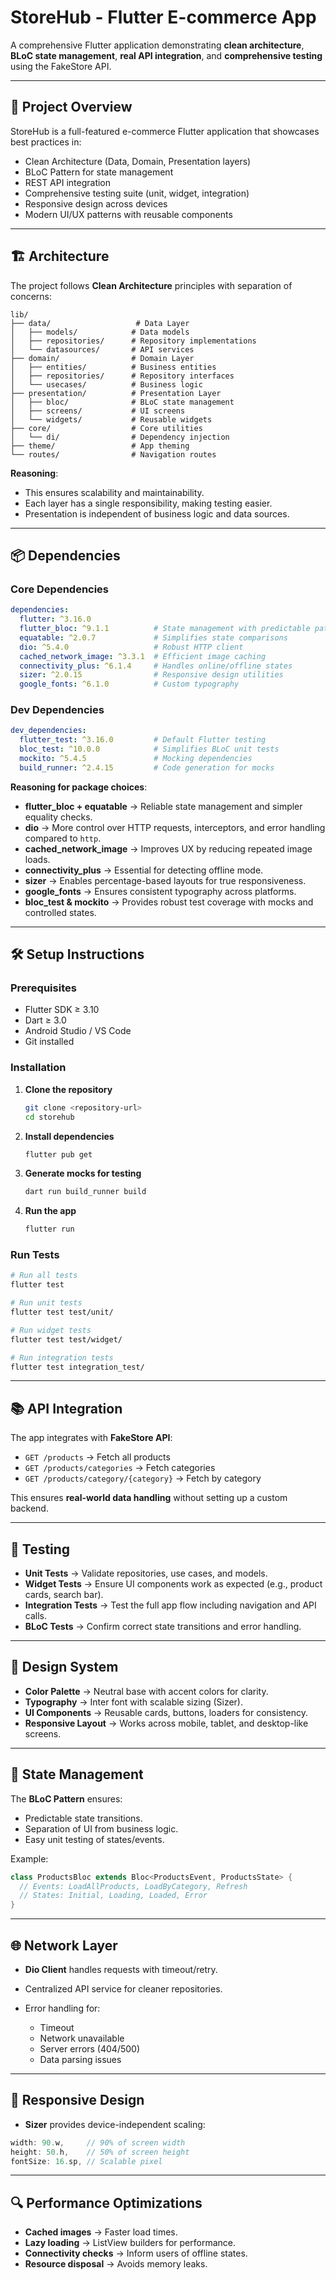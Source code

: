 # StoreHub - Flutter E-commerce App

A comprehensive Flutter application demonstrating **clean architecture**, **BLoC state management**, **real API integration**, and **comprehensive testing** using the FakeStore API.

---

## 🎯 Project Overview

StoreHub is a full-featured e-commerce Flutter application that showcases best practices in:

* Clean Architecture (Data, Domain, Presentation layers)
* BLoC Pattern for state management
* REST API integration
* Comprehensive testing suite (unit, widget, integration)
* Responsive design across devices
* Modern UI/UX patterns with reusable components

---

## 🏗️ Architecture

The project follows **Clean Architecture** principles with separation of concerns:

```
lib/
├── data/                   # Data Layer
│   ├── models/            # Data models
│   ├── repositories/      # Repository implementations
│   └── datasources/       # API services
├── domain/                # Domain Layer
│   ├── entities/          # Business entities
│   ├── repositories/      # Repository interfaces
│   └── usecases/          # Business logic
├── presentation/          # Presentation Layer
│   ├── bloc/              # BLoC state management
│   ├── screens/           # UI screens
│   └── widgets/           # Reusable widgets
├── core/                  # Core utilities
│   └── di/                # Dependency injection
├── theme/                 # App theming
└── routes/                # Navigation routes
```

**Reasoning**:

* This ensures scalability and maintainability.
* Each layer has a single responsibility, making testing easier.
* Presentation is independent of business logic and data sources.

---

## 📦 Dependencies

### Core Dependencies

```yaml
dependencies:
  flutter: ^3.16.0
  flutter_bloc: ^9.1.1          # State management with predictable patterns
  equatable: ^2.0.7             # Simplifies state comparisons
  dio: ^5.4.0                   # Robust HTTP client
  cached_network_image: ^3.3.1  # Efficient image caching
  connectivity_plus: ^6.1.4     # Handles online/offline states
  sizer: ^2.0.15                # Responsive design utilities
  google_fonts: ^6.1.0          # Custom typography
```

### Dev Dependencies

```yaml
dev_dependencies:
  flutter_test: ^3.16.0         # Default Flutter testing
  bloc_test: ^10.0.0            # Simplifies BLoC unit tests
  mockito: ^5.4.5               # Mocking dependencies
  build_runner: ^2.4.15         # Code generation for mocks
```

**Reasoning for package choices**:

* **flutter\_bloc + equatable** → Reliable state management and simpler equality checks.
* **dio** → More control over HTTP requests, interceptors, and error handling compared to `http`.
* **cached\_network\_image** → Improves UX by reducing repeated image loads.
* **connectivity\_plus** → Essential for detecting offline mode.
* **sizer** → Enables percentage-based layouts for true responsiveness.
* **google\_fonts** → Ensures consistent typography across platforms.
* **bloc\_test & mockito** → Provides robust test coverage with mocks and controlled states.

---

## 🛠️ Setup Instructions

### Prerequisites

* Flutter SDK ≥ 3.10
* Dart ≥ 3.0
* Android Studio / VS Code
* Git installed

### Installation

1. **Clone the repository**

   ```bash
   git clone <repository-url>
   cd storehub
   ```

2. **Install dependencies**

   ```bash
   flutter pub get
   ```

3. **Generate mocks for testing**

   ```bash
   dart run build_runner build
   ```

4. **Run the app**

   ```bash
   flutter run
   ```

### Run Tests

```bash
# Run all tests
flutter test

# Run unit tests
flutter test test/unit/

# Run widget tests
flutter test test/widget/

# Run integration tests
flutter test integration_test/
```

---

## 📚 API Integration

The app integrates with **FakeStore API**:

* `GET /products` → Fetch all products
* `GET /products/categories` → Fetch categories
* `GET /products/category/{category}` → Fetch by category

This ensures **real-world data handling** without setting up a custom backend.

---

## 🧪 Testing

* **Unit Tests** → Validate repositories, use cases, and models.
* **Widget Tests** → Ensure UI components work as expected (e.g., product cards, search bar).
* **Integration Tests** → Test the full app flow including navigation and API calls.
* **BLoC Tests** → Confirm correct state transitions and error handling.

---

## 🎨 Design System

* **Color Palette** → Neutral base with accent colors for clarity.
* **Typography** → Inter font with scalable sizing (Sizer).
* **UI Components** → Reusable cards, buttons, loaders for consistency.
* **Responsive Layout** → Works across mobile, tablet, and desktop-like screens.

---

## 🔧 State Management

The **BLoC Pattern** ensures:

* Predictable state transitions.
* Separation of UI from business logic.
* Easy unit testing of states/events.

Example:

```dart
class ProductsBloc extends Bloc<ProductsEvent, ProductsState> {
  // Events: LoadAllProducts, LoadByCategory, Refresh
  // States: Initial, Loading, Loaded, Error
}
```

---

## 🌐 Network Layer

* **Dio Client** handles requests with timeout/retry.
* Centralized API service for cleaner repositories.
* Error handling for:

    * Timeout
    * Network unavailable
    * Server errors (404/500)
    * Data parsing issues

---

## 📱 Responsive Design

* **Sizer** provides device-independent scaling:

```dart
width: 90.w,     // 90% of screen width
height: 50.h,    // 50% of screen height
fontSize: 16.sp, // Scalable pixel
```

---

## 🔍 Performance Optimizations

* **Cached images** → Faster load times.
* **Lazy loading** → ListView builders for performance.
* **Connectivity checks** → Inform users of offline states.
* **Resource disposal** → Avoids memory leaks.

